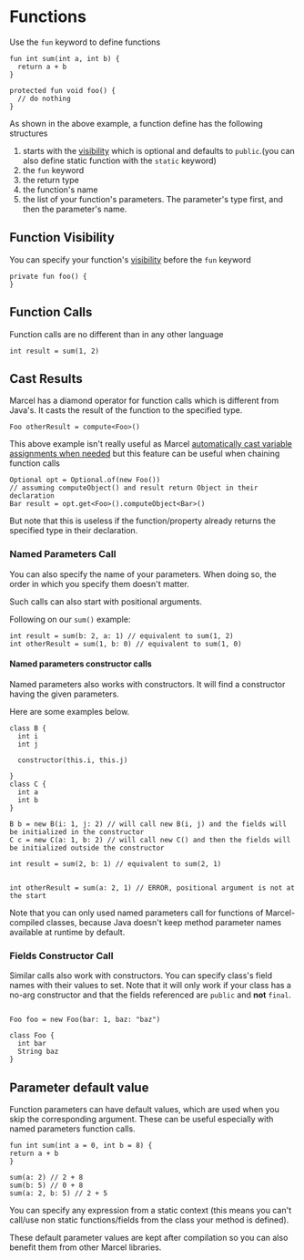# Functions

Use the `fun` keyword to define functions

```marcel
fun int sum(int a, int b) {
  return a + b
}

protected fun void foo() {
  // do nothing
}
```

As shown in the above example, a function define has the following structures
1. starts with the [visibility](./visibility.md) which is optional and defaults to `public`.(you can also define static function with the `static` keyword)
2. the `fun` keyword
3. the return type
4. the function's name
5. the list of your function's parameters. The parameter's type first, and then the parameter's name.



## Function Visibility

You can specify your function's [visibility](./visibility.md) before the `fun` keyword

```marcel
private fun foo() {
}
```

## Function Calls
Function calls are no different than  in any other language

```marcel
int result = sum(1, 2)
```

## Cast Results
Marcel has a diamond operator for function calls which is different from Java's. It casts the 
result of the function to the specified type.

```marcel
Foo otherResult = compute<Foo>()
```
This above example isn't really useful as Marcel [automatically cast variable assignments when needed](../variables.md#automatic-casting) but this feature can be useful when chaining function calls

```marcel
Optional opt = Optional.of(new Foo())
// assuming computeObject() and result return Object in their declaration
Bar result = opt.get<Foo>().computeObject<Bar>()
```
 
But note that this is useless if the function/property already returns the specified type in their declaration.

### Named Parameters Call
You can also specify the name of your parameters. When doing so, the order in which
you specify them doesn't matter.

Such calls can also start with positional arguments.

Following on our `sum()` example:
```marcel
int result = sum(b: 2, a: 1) // equivalent to sum(1, 2)
int otherResult = sum(1, b: 0) // equivalent to sum(1, 0)
```

#### Named parameters constructor calls
Named parameters also works with constructors. It will find a constructor having the given parameters.

Here are some examples below.

```marcel
class B {
  int i
  int j
  
  constructor(this.i, this.j)

}
class C {
  int a
  int b
}

B b = new B(i: 1, j: 2) // will call new B(i, j) and the fields will be initialized in the constructor
C c = new C(a: 1, b: 2) // will call new C() and then the fields will be initialized outside the constructor

```

```marcel
int result = sum(2, b: 1) // equivalent to sum(2, 1)


int otherResult = sum(a: 2, 1) // ERROR, positional argument is not at the start 
```

Note that you can only used named parameters call for functions of Marcel-compiled classes, because Java doesn't keep method parameter names available at runtime by default.

### Fields Constructor Call

Similar calls also work with constructors. You can specify class's field names with their values to set.
Note that it will only work if your class has a no-arg constructor and that the fields referenced are `public` and **not** `final`.

```marcel

Foo foo = new Foo(bar: 1, baz: "baz")

class Foo {
  int bar
  String baz
}
```

## Parameter default value
Function parameters can have default values, which are used when you skip the corresponding argument. These can be useful especially
with named parameters function calls. 

```marcel
fun int sum(int a = 0, int b = 8) {
return a + b
}

sum(a: 2) // 2 + 8
sum(b: 5) // 0 + 8
sum(a: 2, b: 5) // 2 + 5
```

You can specify any expression from a static context (this means you can't call/use non static functions/fields from the class your method is defined).

These default parameter values are kept after compilation so you can also benefit them from other Marcel libraries.

